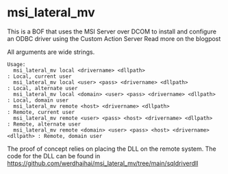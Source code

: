 # msi_lateral_mv

This is a BOF that uses the MSI Server over DCOM to install and configure an ODBC driver using the Custom Action Server
Read more on the blogpost


All arguments are wide strings.

```
Usage:
  msi_lateral_mv local <drivername> <dllpath>                                : Local, current user
  msi_lateral_mv local <user> <pass> <drivername> <dllpath>                  : Local, alternate user
  msi_lateral_mv local <domain> <user> <pass> <drivername> <dllpath>         : Local, domain user
  msi_lateral_mv remote <host> <drivername> <dllpath>                        : Remote, current user
  msi_lateral_mv remote <user> <pass> <host> <drivername> <dllpath>          : Remote, alternate user
  msi_lateral_mv remote <domain> <user> <pass> <host> <drivername> <dllpath> : Remote, domain user
```

The proof of concept relies on placing the DLL on the remote system. 
The code for the DLL can be found in https://github.com/werdhaihai/msi_lateral_mv/tree/main/sqldriverdll
